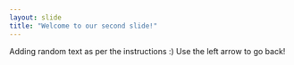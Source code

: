 ```yaml
---
layout: slide
title: "Welcome to our second slide!"
---
```

Adding random text as per the instructions :)
Use the left arrow to go back!

